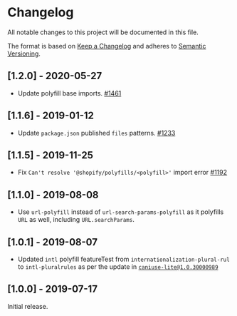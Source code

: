 # Changelog

All notable changes to this project will be documented in this file.

The format is based on [Keep a Changelog](http://keepachangelog.com/en/1.0.0/)
and adheres to [Semantic Versioning](http://semver.org/spec/v2.0.0.html).

<!-- ## [Unreleased] -->

## [1.2.0] - 2020-05-27

- Update polyfill base imports. [#1461](https://github.com/Shopify/quilt/pull/1461)

## [1.1.6] - 2019-01-12

- Update `package.json` published `files` patterns. [#1233](https://github.com/Shopify/quilt/pull/1233)

## [1.1.5] - 2019-11-25

- Fix `Can't resolve '@shopify/polyfills/<polyfill>'` import error [#1192](https://github.com/Shopify/quilt/pull/1192)

## [1.1.0] - 2019-08-08

- Use `url-polyfill` instead of `url-search-params-polyfill` as it polyfills `URL` as well, including `URL.searchParams`.

## [1.0.1] - 2019-08-07

- Updated `intl` polyfill featureTest from `internationalization-plural-rul` to `intl-pluralrules` as per the update in [`caniuse-lite@1.0.30000989`](https://github.com/ben-eb/caniuse-lite/commit/6966b0553f4584435a4c95a76794a93750a9004d#diff-5264ce81b24e867ed52dcca8f6a162fbR1)

## [1.0.0] - 2019-07-17

Initial release.

